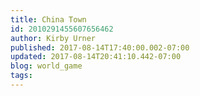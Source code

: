 ```yaml
---
title: China Town
id: 2010291455607656462
author: Kirby Urner
published: 2017-08-14T17:40:00.002-07:00
updated: 2017-08-14T20:41:10.442-07:00
blog: world_game
tags: 
---
```


